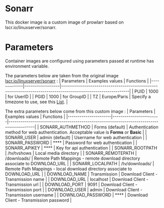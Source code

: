 # Sonarr
This docker image is a custom image of prowlarr based on lscr.io/linuxserver/sonarr.

# Parameters
Container images are configured using parameters passed at runtime has environment variable. 

The parameters below are taken from the original image [lscr.io/linuxserver/sonarr](https://hub.docker.com/r/linuxserver/sonarr) :
|  Parameters | Examples values  | Functions                                                                                                      |
|-------------|------------------|----------------------------------------------------------------------------------------------------------------|
| PUID        |  1000            | for UserID                                                                                                     |
| PGID        |  1000            | for GroupID                                                                                                    |
| TZ          |  Europe/Paris    | Specify a timezone to use, see this [List](https://en.wikipedia.org/wiki/List_of_tz_database_time_zones#List). |


The extra parameters below come from this custom image :
|  Parameters          | Examples values        | Functions                                                                                 |
|----------------------|------------------------|-------------------------------------------------------------------------------------------|
| SONARR_AUTHMETHOD    |  Forms (default)       | Authentication method for web authentication. Acceptable value is **Forms** or **Basic**  |
| SONARR_USER          |  admin (default)       | Username for web authentication                                                           |
| SONARR_PASSWORD      |  ****                  | Password for web authentication                                                           |
| SONARR_APIKEY        |  ****                  | Key for api authentication                                                                |
| SONARR_ROOTPATH      |  /tv/tvshows           | Local media directory                                                                     |
| SONARR_REMOTEPATH    |  /downloads/           | Remote Path Mappings - remote download directory associate to DOWNLOAD_URL                |
| SONARR_LOCALPATH     |  /tv/downloads/        | Remote Path Mappings - local download directory associate to DOWNLOAD_URL                 |
| DOWNLOAD_NAME        |  Transmission          | Download Client - Transmission name                                                       |
| DOWNLOAD_URL         |  localhost             | Download Client - Transmission url                                                        |
| DOWNLOAD_PORT        |  9091                  | Download Client - Transmission port                                                       |
| DOWNLOAD_USER        |  admin                 | Download Client - Transmission username                                                   |
| DOWNLOAD_PASSWORD    |  ****                  | Download Client - Transmission password                                                   |

